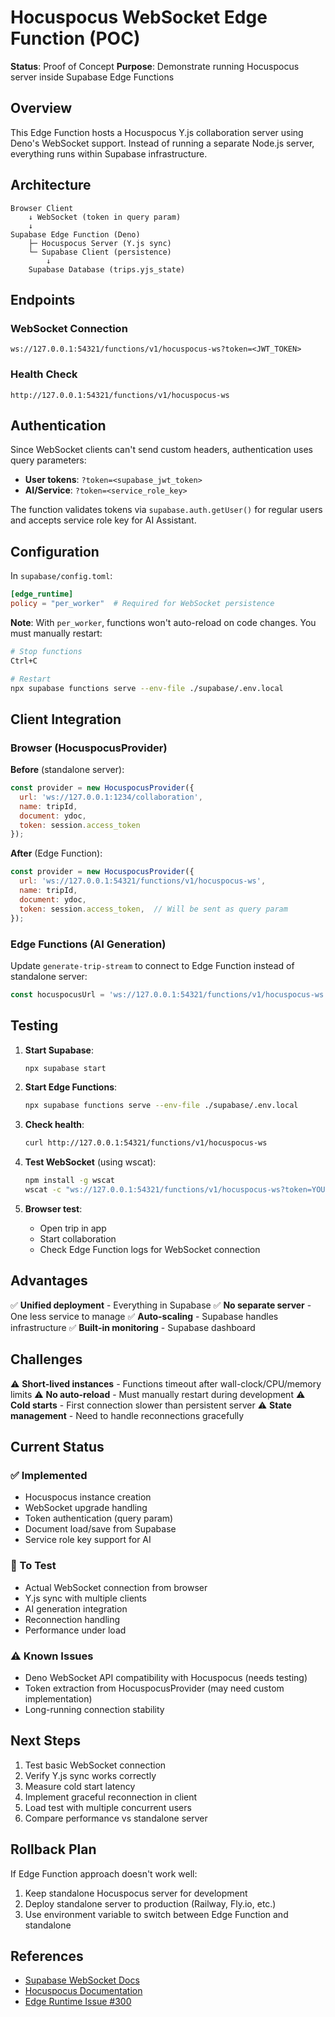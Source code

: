# Hocuspocus WebSocket Edge Function (POC)

**Status**: Proof of Concept
**Purpose**: Demonstrate running Hocuspocus server inside Supabase Edge Functions

## Overview

This Edge Function hosts a Hocuspocus Y.js collaboration server using Deno's WebSocket support. Instead of running a separate Node.js server, everything runs within Supabase infrastructure.

## Architecture

```
Browser Client
    ↓ WebSocket (token in query param)
    ↓
Supabase Edge Function (Deno)
    ├─ Hocuspocus Server (Y.js sync)
    └─ Supabase Client (persistence)
        ↓
    Supabase Database (trips.yjs_state)
```

## Endpoints

### WebSocket Connection
```
ws://127.0.0.1:54321/functions/v1/hocuspocus-ws?token=<JWT_TOKEN>
```

### Health Check
```
http://127.0.0.1:54321/functions/v1/hocuspocus-ws
```

## Authentication

Since WebSocket clients can't send custom headers, authentication uses query parameters:

- **User tokens**: `?token=<supabase_jwt_token>`
- **AI/Service**: `?token=<service_role_key>`

The function validates tokens via `supabase.auth.getUser()` for regular users and accepts service role key for AI Assistant.

## Configuration

In `supabase/config.toml`:
```toml
[edge_runtime]
policy = "per_worker"  # Required for WebSocket persistence
```

**Note**: With `per_worker`, functions won't auto-reload on code changes. You must manually restart:
```bash
# Stop functions
Ctrl+C

# Restart
npx supabase functions serve --env-file ./supabase/.env.local
```

## Client Integration

### Browser (HocuspocusProvider)

**Before** (standalone server):
```javascript
const provider = new HocuspocusProvider({
  url: 'ws://127.0.0.1:1234/collaboration',
  name: tripId,
  document: ydoc,
  token: session.access_token
});
```

**After** (Edge Function):
```javascript
const provider = new HocuspocusProvider({
  url: 'ws://127.0.0.1:54321/functions/v1/hocuspocus-ws',
  name: tripId,
  document: ydoc,
  token: session.access_token,  // Will be sent as query param
});
```

### Edge Functions (AI Generation)

Update `generate-trip-stream` to connect to Edge Function instead of standalone server:

```typescript
const hocuspocusUrl = 'ws://127.0.0.1:54321/functions/v1/hocuspocus-ws';
```

## Testing

1. **Start Supabase**:
   ```bash
   npx supabase start
   ```

2. **Start Edge Functions**:
   ```bash
   npx supabase functions serve --env-file ./supabase/.env.local
   ```

3. **Check health**:
   ```bash
   curl http://127.0.0.1:54321/functions/v1/hocuspocus-ws
   ```

4. **Test WebSocket** (using wscat):
   ```bash
   npm install -g wscat
   wscat -c "ws://127.0.0.1:54321/functions/v1/hocuspocus-ws?token=YOUR_JWT"
   ```

5. **Browser test**:
   - Open trip in app
   - Start collaboration
   - Check Edge Function logs for WebSocket connection

## Advantages

✅ **Unified deployment** - Everything in Supabase
✅ **No separate server** - One less service to manage
✅ **Auto-scaling** - Supabase handles infrastructure
✅ **Built-in monitoring** - Supabase dashboard

## Challenges

⚠️ **Short-lived instances** - Functions timeout after wall-clock/CPU/memory limits
⚠️ **No auto-reload** - Must manually restart during development
⚠️ **Cold starts** - First connection slower than persistent server
⚠️ **State management** - Need to handle reconnections gracefully

## Current Status

### ✅ Implemented
- Hocuspocus instance creation
- WebSocket upgrade handling
- Token authentication (query param)
- Document load/save from Supabase
- Service role key support for AI

### 🚧 To Test
- Actual WebSocket connection from browser
- Y.js sync with multiple clients
- AI generation integration
- Reconnection handling
- Performance under load

### ⚠️ Known Issues
- Deno WebSocket API compatibility with Hocuspocus (needs testing)
- Token extraction from HocuspocusProvider (may need custom implementation)
- Long-running connection stability

## Next Steps

1. Test basic WebSocket connection
2. Verify Y.js sync works correctly
3. Measure cold start latency
4. Implement graceful reconnection in client
5. Load test with multiple concurrent users
6. Compare performance vs standalone server

## Rollback Plan

If Edge Function approach doesn't work well:
1. Keep standalone Hocuspocus server for development
2. Deploy standalone server to production (Railway, Fly.io, etc.)
3. Use environment variable to switch between Edge Function and standalone

## References

- [Supabase WebSocket Docs](https://supabase.com/docs/guides/functions/websockets)
- [Hocuspocus Documentation](https://tiptap.dev/docs/hocuspocus)
- [Edge Runtime Issue #300](https://github.com/supabase/edge-runtime/issues/300)
